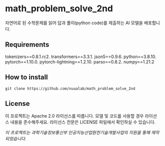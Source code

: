 # math_problem_solve_2nd
자연어로 된 수학문제를 읽어 답과 풀이(python code)를 제출하는 AI 모델을 배포합니다.

## Requirements
tokenizers==0.8.1.rc2.
transformers==3.3.1.
json5==0.9.6.
python==3.8.10.
pytorch==1.10.0.
pytorch-lightning==1.2.10.
parso==0.8.2.
numpy==1.21.2

## How to install

```
git clone https://github.com/nuualab/math_problem_solve_2nd
```

## License
이 프로젝트는 Apache 2.0 라이선스를 따릅니다. 모델 및 코드를 사용할 경우 라이선스 내용을 준수해주세요. 라이선스 전문은 LICENSE 파일에서 확인하실 수 있습니다.

*이 프로젝트는 과학기술정보통신부 인공지능산업원천기술개발사업의 지원을 통해 제작 되었습니다.*

